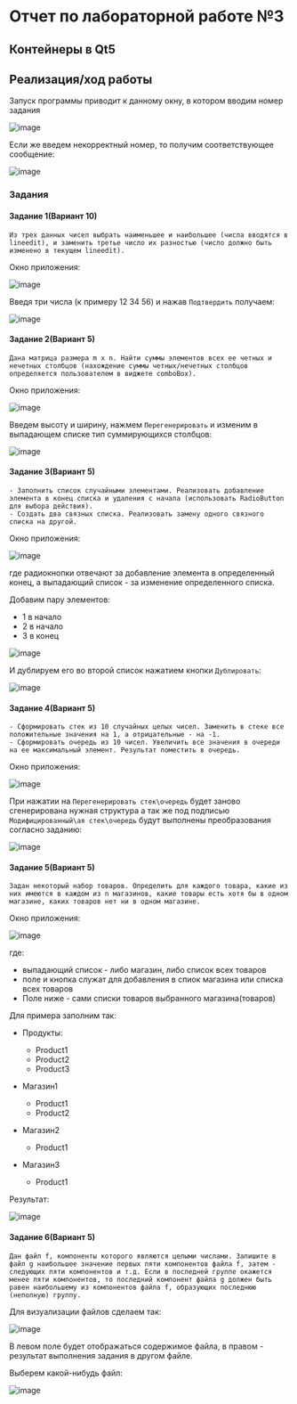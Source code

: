 # Отчет по лабораторной работе №3

## Контейнеры в Qt5

## Реализация/ход работы

Запуск программы приводит к данному окну, в котором вводим номер задания

![image](./images/image-1.png)

Если же введем некорректный номер, то получим соответствующее сообщение:

![image](./images/image-2.png)

### Задания

#### Задание 1(Вариант 10)

    Из трех данных чисел выбрать наименьшее и наибольшее (числа вводятся в lineedit), и заменить третье число иx разностью (число должно быть изменено в текущем lineedit).

Окно приложения:

![image](./images/image-3.png)

Введя три числа (к примеру 12 34 56) и нажав `Подтвердить`  получаем:

![image](./images/image-4.png)

#### Задание 2(Вариант 5)

    Дана матрица размера m x n. Найти суммы элементов всех ее четных и нечетных столбцов (нахождение суммы четных/нечетных столбцов определяется пользователем в виджете comboBox).

Окно приложения:

![image](./images/image-5.png)

Введем высоту и ширину, нажмем `Перегенерировать` и изменим в выпадающем списке тип суммирующихся столбцов:

![image](./images/image-6.png)

#### Задание 3(Вариант 5)

    - Заполнить список случайными элементами. Реализовать добавление элемента в конец списка и удаления с начала (использовать RadioButton для выбора действия).
    - Создать два связных списка. Реализовать замену одного связного списка на другой.

Окно приложения:

![image](./images/image-7.png)

где радиокнопки отвечают за добавление элемента в определенный конец, а выпадающий список - за изменение определенного списка.

Добавим пару элементов:

- 1 в начало
- 2 в начало
- 3 в конец
  
![image](./images/image-8.png)

И дублируем его во второй список нажатием кнопки `Дублировать`:

![image](./images/image-9.png)

#### Задание 4(Вариант 5)

    - Сформировать стек из 10 случайных целых чисел. Заменить в стеке все положительные значения на 1, а отрицательные - на -1.
    - Сформировать очередь из 10 чисел. Увеличить все значения в очереди на ее максимальный элемент. Результат поместить в очередь.

Окно приложения:

![image](./images/image-10.png)

При нажатии на `Перегенерировать стек\очередь` будет заново сгенерирована нужная структура а так же под подписью `Модифицированный\ая стек\очередь` будут выполнены преобразования согласно заданию:

![image](./images/image-11.png)

#### Задание 5(Вариант 5)

    Задан некоторый набор товаров. Определить для каждого товара, какие из них имеются в каждом из n магазинов, какие товары есть хотя бы в одном магазине, каких товаров нет ни в одном магазине.

Окно приложения:

![image](./images/image-12.png)

где:

- выпадающий список - либо магазин, либо список всех товаров
- поле и кнопка служат для добавления в спиок магазина или списка всех товаров
- Поле ниже - сами списки товаров выбранного магазина(товаров)

Для примера заполним так:

- Продукты:
  
  - Product1
  - Product2
  - Product3

- Магазин1
  
  - Product1
  - Product2

- Магазин2
  
  - Product1
- Магазин3

  - Product1

Результат:

![image](./images/image-13.png)

#### Задание 6(Вариант 5)

    Дан файл f, компоненты которого являются целыми числами. Запишите в файл g наибольшее значение первых пяти компонентов файла f, затем - следующих пяти компонентов и т.д. Если в последней группе окажется менее пяти компонентов, то последний компонент файла g должен быть равен наибольшему из компонентов файла f, образующих последнюю (неполную) группу.

Для визуализации файлов сделаем так:

![image](./images/image-14.png)

В левом поле будет отображаться содержимое файла, в правом - результат выполнения задания в другом файле.

Выберем какой-нибудь файл:

![image](./images/image-15.png)
